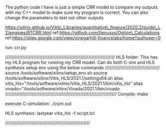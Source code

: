 The python code I have is just a simple CRR model to compare my outputs
with my C++ model to make sure my program is correct. You can also
change the parameters to test out other outputs

https://xilinx.github.io/Vitis\_Libraries/quantitative\_finance/2020.2/guide\_L2/engines/BTCRR.html
ref:https://github.com/tienusss/Option\_Calculations
ref:https://sites.google.com/view/vinegarhill-financelabs/home?authuser=0

run: crr.py

//////////////////////////////////////////////////////////////////////
HLS folder: This has my HLS program for running my CRR model. Can do
both C-sim and HLS synthesis setup env using the below commands
/////////////////////////////////// source
/tools/software/xilinx/setup\_env.sh source
/tools/software/xilinx/Vitis\_HLS/2021.1/settings64.sh alias
vitis\_hls="/tools/software/xilinx/Vitis\_HLS/2021.1/bin/vitis\_hls"
alias vivado=\"/tools/software/xilinx/Vivado/2021.1/bin/vivado
///////////////////////////////////////////////////////////////////////
Compile: make

execute C-simulation: ./csim.out

HLS synthesis: lastyear vitis\_hls -f script.tcl

//////////////////////////////////////////////////////

